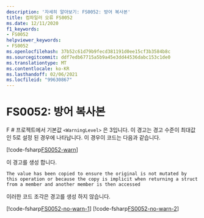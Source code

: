 ```yaml
---
description: '자세히 알아보기: FS0052: 방어 복사본'
title: 컴파일러 오류 FS0052
ms.date: 12/11/2020
f1_keywords:
- FS0052
helpviewer_keywords:
- FS0052
ms.openlocfilehash: 37b52c61d79b9fecd381191d0ee15cf3b3584b8c
ms.sourcegitcommit: ddf7edb67715a5b9a45e3dd44536dabc153c1de0
ms.translationtype: MT
ms.contentlocale: ko-KR
ms.lasthandoff: 02/06/2021
ms.locfileid: "99630867"
---
```

# <a name="fs0052-defensive-copy"></a>FS0052: 방어 복사본

F # 프로젝트에서 기본값 `<WarningLevel>` 은 3입니다. 이 경고는 경고 수준이 최대값인 5로 설정 된 경우에 나타납니다. 이 경우이 코드는 다음과 같습니다.

[!code-fsharp[FS0052-warn](~/samples/snippets/fsharp/compiler-messages/fs0052.fsx#L2)]

이 경고를 생성 합니다.

```text
The value has been copied to ensure the original is not mutated by this operation or because the copy is implicit when returning a struct from a member and another member is then accessed
```

이러한 코드 조각은 경고를 생성 하지 않습니다.

[!code-fsharp[FS0052-no-warn-1](~/samples/snippets/fsharp/compiler-messages/fs0052.fsx#L5-L6)]
[!code-fsharp[FS0052-no-warn-2](~/samples/snippets/fsharp/compiler-messages/fs0052.fsx#L9)]
